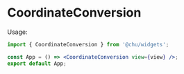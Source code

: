 # CoordinateConversion

Usage:

```jsx
import { CoordinateConversion } from '@chu/widgets';

const App = () => <CoordinateConversion view={view} />;
export default App;
```
